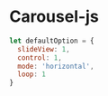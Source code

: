 # Carousel-js
```javascript
let defaultOption = {
  slideView: 1,
  control: 1,
  mode: 'horizontal',
  loop: 1
}
```